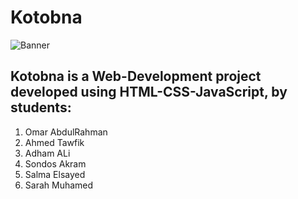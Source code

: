 # Kotobna
![Banner](https://user-images.githubusercontent.com/58887202/92979709-cb83be00-f493-11ea-995d-abf0c9965c19.jpg)

## Kotobna is a Web-Development project developed using HTML-CSS-JavaScript, by students:
1. Omar AbdulRahman
2. Ahmed Tawfik
3. Adham ALi
4. Sondos Akram
5. Salma Elsayed
6. Sarah Muhamed
